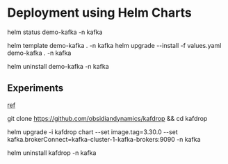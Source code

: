 # Deployment using Helm Charts


helm status demo-kafka -n kafka

helm template demo-kafka . -n kafka
helm upgrade --install -f values.yaml demo-kafka . -n kafka


helm uninstall demo-kafka -n kafka


## Experiments

[ref](https://github.com/obsidiandynamics/kafdrop)

git clone https://github.com/obsidiandynamics/kafdrop && cd kafdrop

helm upgrade -i kafdrop chart --set image.tag=3.30.0 --set kafka.brokerConnect=kafka-cluster-1-kafka-brokers:9090 -n kafka


helm uninstall kafdrop -n kafka